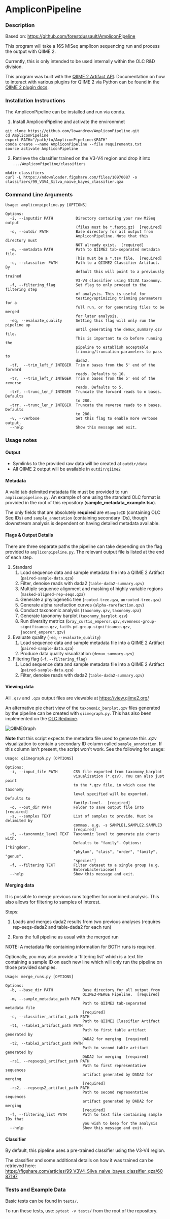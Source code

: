 # AmpliconPipeline

### Description

Based on: https://github.com/forestdussault/AmpliconPipeline

This program will take a 16S MiSeq amplicon sequencing run and
process the output with QIIME 2.

Currently, this is only  intended to be used internally within the OLC R&D division.

This program was built with the
[QIIME 2 Artifact API](https://docs.qiime2.org/2018.2/interfaces/artifact-api/).
Documentation on how to interact with various plugins
for QIIME 2 via Python can be found in the [QIIME 2 plugin docs](https://docs.qiime2.org/2018.2/plugins/).

### Installation Instructions

The AmpliconPipeline can be installed and run via conda.

1. Install AmpliconPipeline and activate the environmnet
```
git clone https://github.com/lowandrew/AmpliconPipeline.git
cd AmpliconPipeline
export PATH="/path/to/AmpliconPipeline:$PATH"
conda create --name AmpliconPipeline --file requirements.txt
source activate AmpliconPipeline
```

2. Retrieve the classifier trained on the V3-V4 region and drop it into `.../AmpliconPipeline/classifiers`
```
mkdir classifiers
curl -L https://ndownloader.figshare.com/files/10970087 -o classifiers/99_V3V4_Silva_naive_bayes_classifier.qza
```

### Command Line Arguments

```
Usage: ampliconpipeline.py [OPTIONS]

Options:
  -i, --inputdir PATH          Directory containing your raw MiSeq output
                               (files must be *.fastq.gz)  [required]
  -o, --outdir PATH            Base directory for all output from
                               AmpliconPipeline. Note that this directory must
                               NOT already exist.  [required]
  -m, --metadata PATH          Path to QIIME2 tab-separated metadata file.
                               This must be a *.tsv file.  [required]
  -c, --classifier PATH        Path to a QIIME2 Classifier Artifact. By
                               default this will point to a previously trained
                               V3-V4 classifier using SILVA taxonomy.
  -f, --filtering_flag         Set flag to only proceed to the filtering step
                               of analysis. This is useful for
                               testing/optimizing trimming parameters for a
                               full run, or for generating files to be merged
                               for later analysis.
  -eq, --evaluate_quality      Setting this flag will only run the pipeline up
                               until generating the demux_summary.qzv file.
                               This is important to do before running the
                               pipeline to establish acceptable
                               trimming/truncation parameters to pass to
                               dada2.
  -tf,  --trim_left_f INTEGER  Trim n bases from the 5' end of the forward
                               reads. Defaults to 10.
  -tr,  --trim_left_r INTEGER  Trim n bases from the 5' end of the reverse
                               reads. Defaults to 5.
  -trf, --trunc_len_f INTEGER  Truncate the forward reads to n bases. Defaults
                               to 280.
  -trr, --trunc_len_r INTEGER  Truncate the reverse reads to n bases. Defaults
                               to 280.
  -v, --verbose                Set this flag to enable more verbose output.
  --help                       Show this message and exit.
```

### Usage notes
#### Output
- Symlinks to the provided raw data will be created at `outdir/data`
- All QIIME 2 output will be available in `outdir/qiime2`

#### Metadata
A valid tab delimited metadata file must be provided to run `ampliconpipeline.py`.
An example of one using the standard OLC format is provided in the root
of this repository (**sample_metadata_example.tsv**).

The only fields that are
absolutely **required** are `#SampleID` (containing OLC Seq IDs) and `sample_annotation` (containing secondary IDs), though downstream analysis is
dependent on having detailed metadata available.

#### Flags & Output Details
There are three separate paths the pipeline can take depending on the
flag provided to `ampliconpipeline.py`. The relevant output file is listed at the end of each step.
1. Standard
    1. Load sequence data and sample metadata file into a QIIME 2 Artifact (`paired-sample-data.qza`)
    2. Filter, denoise reads with dada2 (`table-dada2-summary.qzv`)
    3. Multiple sequence alignment and masking of highly variable regions (`masked-aligned-rep-seqs.qza`)
    4. Generate a phylogenetic tree (`rooted-tree.qza`, `unrooted-tree.qza`)
    5. Generate alpha rarefaction curves (`alpha-rarefaction.qzv`)
    6. Conduct taxonomic analysis (`taxonomy.qzv`, `taxonomy.qza`)
    7. Generate taxonomy barplot (`taxonomy_barplot.qzv`)
    8. Run diversity metrics (`bray_curtis_emperor.qzv`,
    `evenness-group-significance.qzv`,
    `faith-pd-group-significance.qzv`,
    `jaccard_emperor.qzv`)
2. Evaluate quality (`-eq`, `--evaluate_quality`)
    1. Load sequence data and sample metadata file into a QIIME 2 Artifact (`paired-sample-data.qza`)
    2. Produce data quality visualization (`demux_summary.qzv`)
3. Filtering flag (`-f`, `--filtering_flag`)
    1. Load sequence data and sample metadata file into a QIIME 2 Artifact (`paired-sample-data.qza`)
    2. Filter, denoise reads with dada2 (`table-dada2-summary.qzv`)

#### Viewing data
All `.qzv` and `.qza` output files are viewable at https://view.qiime2.org/

An alternative pie chart view of the `taxonomic_barplot.qzv` files generated by the pipeline can be
created with `qiimegraph.py`. This has also been implemented on the [OLC Redmine](https://redmine.biodiversity.agr.gc.ca/projects/cfia/wiki#211-QIIMEGraph).

![QIIMEGraph](misc/qiimegraph_example.png?raw=true "QIIMEGraph")

**Note** that this script expects the metadata
file used to generate this .qzv visualization to contain a secondary
ID column called `sample_annotation`. If this column isn't present, the script won't work.
See the following for usage:
```
Usage: qiimegraph.py [OPTIONS]

Options:
  -i, --input_file PATH       CSV file exported from taxonomy_barplot
                              visualization (*.qzv). You can also just point
                              to the *.qzv file, in which case the taxonomy
                              level specified will be exported. Defaults to
                              family-level.  [required]
  -o, --out_dir PATH          Folder to save output file into  [required]
  -s, --samples TEXT          List of samples to provide. Must be delimited by
                              commas, e.g. -s SAMPLE1,SAMPLE2,SAMPLE3
                              [required]
  -t, --taxonomic_level TEXT  Taxonomic level to generate pie charts with.
                              Defaults to "family". Options: ["kingdom",
                              "phylum", "class", "order", "family", "genus",
                              "species"]
  -f, --filtering TEXT        Filter dataset to a single group (e.g.
                              Enterobacteriaceae)
  --help                      Show this message and exit.

```


#### Merging data
It is possible to merge previous runs together for combined analysis.
This also allows for filtering to samples of interest.

Steps:
  1. Loads and merges dada2 results from two previous analyses (requires
  rep-seqs-dada2 and table-dada2 for each run)

  2. Runs the full pipeline as usual with the merged run

  NOTE: A metadata file containing information for BOTH runs is required.

  Optionally, you may also provide a 'filtering list' which is a text file
  containing a sample ID on each new line which will only run the pipeline
  on those provided samples.

```
Usage: merge_runs.py [OPTIONS]

Options:
  -b, --base_dir PATH             Base directory for all output from
                                  QIIME2-MERGE Pipeline.  [required]
  -m, --sample_metadata_path PATH
                                  Path to QIIME2 tab-separated metadata file
                                  [required]
  -c, --classifier_artifact_path PATH
                                  Path to QIIME2 Classifier Artifact
  -t1, --table1_artifact_path PATH
                                  Path to first table artifact generated by
                                  DADA2 for merging  [required]
  -t2, --table2_artifact_path PATH
                                  Path to second table artifact generated by
                                  DADA2 for merging  [required]
  -rs1, --repseqs1_artifact_path PATH
                                  Path to first representative sequences
                                  artifact generated by DADA2 for merging
                                  [required]
  -rs2, --repseqs2_artifact_path PATH
                                  Path to second representative sequences
                                  artifact generated by DADA2 for merging
                                  [required]
  -f, --filtering_list PATH       Path to text file containing sample IDs that
                                  you wish to keep for the analysis
  --help                          Show this message and exit.
```

#### Classifier
By default, this pipeline uses a pre-trained classifier using the V3-V4 region.

The classifier and some additional details on how it was trained can be retrieved here:
https://figshare.com/articles/99_V3V4_Silva_naive_bayes_classifier_qza/6087197

### Tests and Example Data

Basic tests can be found in `tests/`.

To run these tests, use: `pytest -v tests/` from the root of the repository.